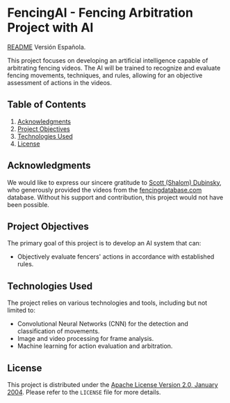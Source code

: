 # FencingAI - Fencing Arbitration Project with AI

[README](README) Versión Española.

This project focuses on developing an artificial intelligence capable of arbitrating fencing videos. The AI will be trained to recognize and evaluate fencing movements, techniques, and rules, allowing for an objective assessment of actions in the videos.

## Table of Contents

1. [Acknowledgments](#acknowledgments)
2. [Project Objectives](#project-objectives)
3. [Technologies Used](#technologies-used)
4. [License](#license)

## Acknowledgments

We would like to express our sincere gratitude to [Scott (Shalom) Dubinsky](https://www.linkedin.com/in/sdubinsky/), who generously provided the videos from the [fencingdatabase.com](https://www.fencingdatabase.com) database. Without his support and contribution, this project would not have been possible.

## Project Objectives

The primary goal of this project is to develop an AI system that can:

- Objectively evaluate fencers' actions in accordance with established rules.

## Technologies Used

The project relies on various technologies and tools, including but not limited to:

- Convolutional Neural Networks (CNN) for the detection and classification of movements.
- Image and video processing for frame analysis.
- Machine learning for action evaluation and arbitration.

## License

This project is distributed under the [Apache License Version 2.0, January 2004](LICENSE). Please refer to the `LICENSE` file for more details.
